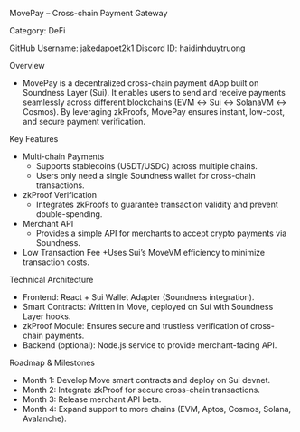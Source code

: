MovePay – Cross-chain Payment Gateway

Category: DeFi

GitHub Username: jakedapoet2k1
Discord ID: haidinhduytruong

Overview

- MovePay is a decentralized cross-chain payment dApp built on Soundness Layer (Sui). It enables users to send and receive payments seamlessly across different blockchains (EVM ↔ Sui ↔ SolanaVM ↔ Cosmos). By leveraging zkProofs, MovePay ensures instant, low-cost, and secure payment verification.

Key Features

- Multi-chain Payments
  + Supports stablecoins (USDT/USDC) across multiple chains.
  + Users only need a single Soundness wallet for cross-chain transactions.
- zkProof Verification
  + Integrates zkProofs to guarantee transaction validity and prevent double-spending.
- Merchant API
  + Provides a simple API for merchants to accept crypto payments via Soundness.
- Low Transaction Fee
  +Uses Sui’s MoveVM efficiency to minimize transaction costs.

Technical Architecture

- Frontend: React + Sui Wallet Adapter (Soundness integration).
- Smart Contracts: Written in Move, deployed on Sui with Soundness Layer hooks.
- zkProof Module: Ensures secure and trustless verification of cross-chain payments.
- Backend (optional): Node.js service to provide merchant-facing API.

Roadmap & Milestones

- Month 1: Develop Move smart contracts and deploy on Sui devnet.
- Month 2: Integrate zkProof for secure cross-chain transactions.
- Month 3: Release merchant API beta.
- Month 4: Expand support to more chains (EVM, Aptos, Cosmos, Solana, Avalanche).
